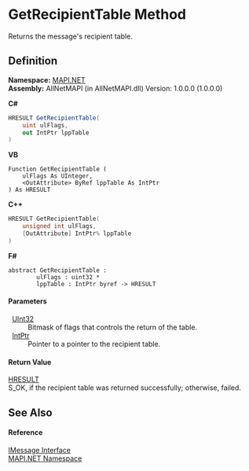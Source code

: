 # GetRecipientTable Method


Returns the message's recipient table.



## Definition
**Namespace:** <a href="5bef4637-66f8-16d4-e5f4-4d0da57a1538.md">MAPI.NET</a>  
**Assembly:** AllNetMAPI (in AllNetMAPI.dll) Version: 1.0.0.0 (1.0.0.0)

**C#**
``` C#
HRESULT GetRecipientTable(
	uint ulFlags,
	out IntPtr lppTable
)
```
**VB**
``` VB
Function GetRecipientTable ( 
	ulFlags As UInteger,
	<OutAttribute> ByRef lppTable As IntPtr
) As HRESULT
```
**C++**
``` C++
HRESULT GetRecipientTable(
	unsigned int ulFlags, 
	[OutAttribute] IntPtr% lppTable
)
```
**F#**
``` F#
abstract GetRecipientTable : 
        ulFlags : uint32 * 
        lppTable : IntPtr byref -> HRESULT 
```



#### Parameters
<dl><dt>  <a href="https://learn.microsoft.com/dotnet/api/system.uint32" target="_blank" rel="noopener noreferrer">UInt32</a></dt><dd>Bitmask of flags that controls the return of the table.</dd><dt>  <a href="https://learn.microsoft.com/dotnet/api/system.intptr" target="_blank" rel="noopener noreferrer">IntPtr</a></dt><dd>Pointer to a pointer to the recipient table.</dd></dl>

#### Return Value
<a href="50596607-a328-ef10-6ea9-0448fbb7d197.md">HRESULT</a>  
S_OK, if the recipient table was returned successfully; otherwise, failed.

## See Also


#### Reference
<a href="f542b7a9-d1ab-fed6-c2df-7c20b044fccc.md">IMessage Interface</a>  
<a href="5bef4637-66f8-16d4-e5f4-4d0da57a1538.md">MAPI.NET Namespace</a>  
